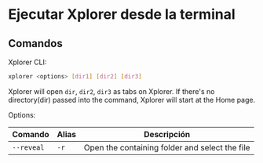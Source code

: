 # Ejecutar Xplorer desde la terminal

## Comandos

Xplorer CLI:

```bash
xplorer <options> [dir1] [dir2] [dir3]
```

Xplorer will open `dir`, `dir2`, `dir3` as tabs on Xplorer. If there's no directory(dir) passed into the command, Xplorer will start at the Home page.

Options:

| Comando    | Alias | Descripción                                    |
| ---------- | ----- | ---------------------------------------------- |
| `--reveal` | `-r`  | Open the containing folder and select the file |
